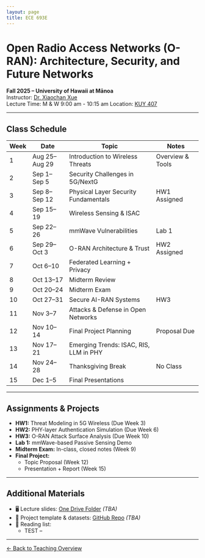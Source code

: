```yaml
---
layout: page
title: ECE 693E 
---
```


# Open Radio Access Networks (O-RAN): Architecture, Security, and Future Networks
**Fall 2025 – University of Hawaii at Mānoa**  
Instructor: [Dr. Xiaochan Xue](https://xueshannon.github.io/)  
Lecture Time:  M & W  9:00 am - 10:15 am
Location: [KUY 407](https://manoa.hawaii.edu/campus-environments/kuykendall-hall/)

---

## Class Schedule

| Week |       Date       |                 Topic                   |       Notes       |
|------|------------------|-----------------------------------------|-------------------|
| 1    | Aug 25–Aug 29    | Introduction to Wireless Threats       | Overview & Tools  |
| 2    | Sep 1–Sep 5      | Security Challenges in 5G/NextG        |                   |
| 3    | Sep 8–Sep 12     | Physical Layer Security Fundamentals   | HW1 Assigned      |
| 4    | Sep 15–19        | Wireless Sensing & ISAC                |                   |
| 5    | Sep 22–26        | mmWave Vulnerabilities                 | Lab 1             |
| 6    | Sep 29–Oct 3     | O-RAN Architecture & Trust             | HW2 Assigned      |
| 7    | Oct 6–10         | Federated Learning + Privacy           |                   |
| 8    | Oct 13–17        | Midterm Review                         |                   |
| 9    | Oct 20–24        | Midterm Exam                           |                   |
| 10   | Oct 27–31        | Secure AI-RAN Systems                  | HW3               |
| 11   | Nov 3–7          | Attacks & Defense in Open Networks     |                   |
| 12   | Nov 10–14        | Final Project Planning                 | Proposal Due      |
| 13   | Nov 17–21        | Emerging Trends: ISAC, RIS, LLM in PHY |                   |
| 14   | Nov 24–28        | Thanksgiving Break                     | No Class          |
| 15   | Dec 1–5          | Final Presentations                    |                   |

---

## Assignments & Projects

- **HW1:** Threat Modeling in 5G Wireless (Due Week 3)  
- **HW2:** PHY-layer Authentication Simulation (Due Week 6)  
- **HW3:** O-RAN Attack Surface Analysis (Due Week 10)  
- **Lab 1:** mmWave-based Passive Sensing Demo  
- **Midterm Exam:** In-class, closed notes (Week 9)  
- **Final Project:**  
  - Topic Proposal (Week 12)  
  - Presentation + Report (Week 15)

---

## Additional Materials

- 🖥️ Lecture slides: [One Drive Folder](#) *(TBA)*  
- 📁 Project template & datasets: [GitHub Repo](#) *(TBA)*  
- 📖 Reading list:
  - TEST – 

---

[← Back to Teaching Overview](../teaching.md)